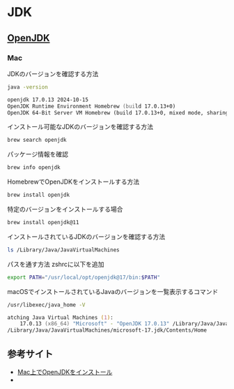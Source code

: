 # JDK
## [OpenJDK](https://openjdk.java.net/)
### Mac
JDKのバージョンを確認する方法
```zsh
java -version

openjdk 17.0.13 2024-10-15
OpenJDK Runtime Environment Homebrew (build 17.0.13+0)
OpenJDK 64-Bit Server VM Homebrew (build 17.0.13+0, mixed mode, sharing)
```
インストール可能なJDKのバージョンを確認する方法
```zsh
brew search openjdk
```
パッケージ情報を確認
```zsh
brew info openjdk
```

HomebrewでOpenJDKをインストールする方法
```zsh
brew install openjdk
```
特定のバージョンをインストールする場合
```zsh
brew install openjdk@11
```
インストールされているJDKのバージョンを確認する方法
```zsh
ls /Library/Java/JavaVirtualMachines
```
パスを通す方法
zshrcに以下を追加
```zsh
export PATH="/usr/local/opt/openjdk@17/bin:$PATH"
```



macOSでインストールされているJavaのバージョンを一覧表示するコマンド
```zsh
/usr/libexec/java_home -V

atching Java Virtual Machines (1):
    17.0.13 (x86_64) "Microsoft" - "OpenJDK 17.0.13" /Library/Java/JavaVirtualMachines/microsoft-17.jdk/Contents/Home
/Library/Java/JavaVirtualMachines/microsoft-17.jdk/Contents/Home
```


## 参考サイト
- [Mac上でOpenJDKをインストール](https://zenn.dev/hayato94087/articles/c0345e6c2c53e7)
- []()